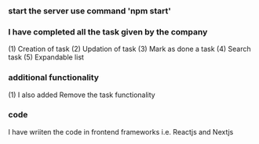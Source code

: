 ### start the server use command 'npm start'
###  I have completed all the task given by the company
(1) Creation of task
(2) Updation of task
(3) Mark as done a task
(4) Search task
(5) Expandable list

### additional functionality
(1) I also added Remove the task functionality

### code
I have wriiten the code in frontend frameworks i.e. Reactjs and Nextjs
